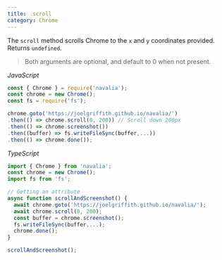 ```yaml
---
title: .scroll
category: Chrome
---
```


The `scroll` method scrolls Chrome to the `x` and `y` coordinates provided. Returns `undefined`.

> Both arguments are optional, and default to 0 when not present.

*JavaScript*
```js
const { Chrome } = require('navalia');
const chrome = new Chrome();
const fs = require('fs');

chrome.goto('https://joelgriffith.github.io/navalia/')
.then(() => chrome.scroll(0, 200)) // Scroll down 200px
.then(() => chrome.screenshot())
.then((buffer) => fs.writeFileSync(buffer,...))
.then(() => chrome.done());
```

*TypeScript*
```ts
import { Chrome } from 'navalia';
const chrome = new Chrome();
import fs from 'fs';

// Getting an attribute
async function scrollAndScreenshot() {
  await chrome.goto('https://joelgriffith.github.io/navalia/');
  await chrome.scroll(0, 200);
  const buffer = chrome.screenshot();
  fs.writeFileSync(buffer,...);
  chrome.done();
}

scrollAndScreenshot();
```
